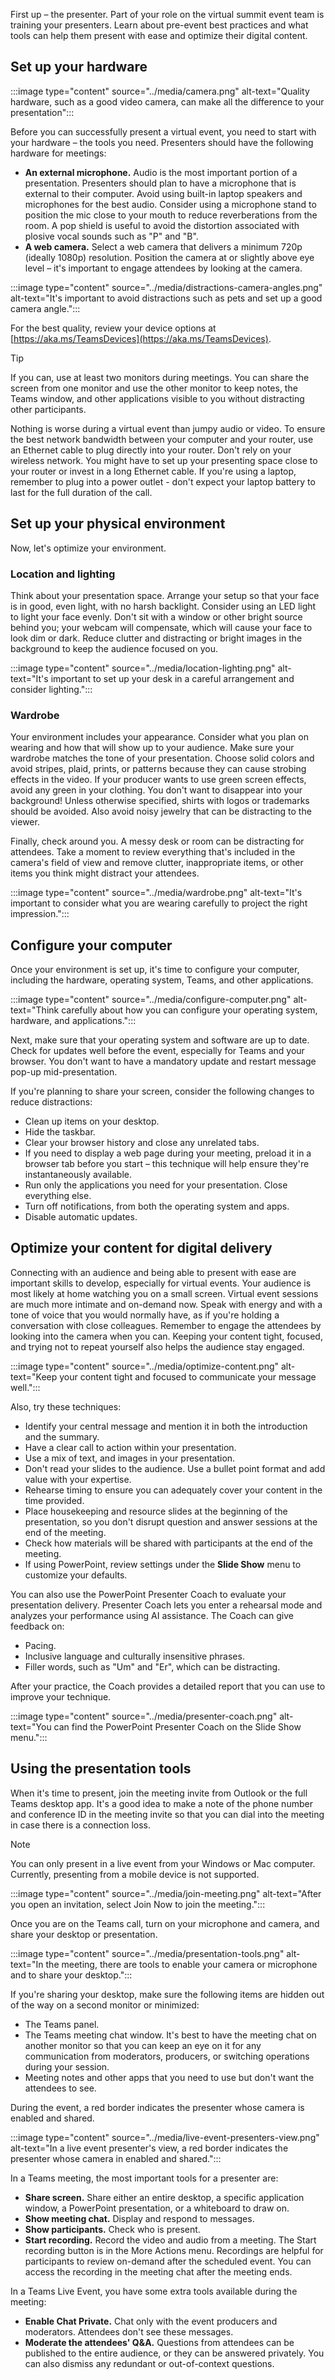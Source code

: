 First up – the presenter. Part of your role on the virtual summit event team is training your presenters. Learn about pre-event best practices and what tools can help them present with ease and optimize their digital content.

## Set up your hardware

:::image type="content" source="../media/camera.png" alt-text="Quality hardware, such as a good video camera, can make all the difference to your presentation":::

Before you can successfully present a virtual event, you need to start with your hardware – the tools you need. Presenters should have the following hardware for meetings:

- **An external microphone.** Audio is the most important portion of a presentation. Presenters should plan to have a microphone that is external to their computer. Avoid using built-in laptop speakers and microphones for the best audio. Consider using a microphone stand to position the mic close to your mouth to reduce reverberations from the room. A pop shield is useful to avoid the distortion associated with plosive vocal sounds such as "P" and "B".
- **A web camera.** Select a web camera that delivers a minimum 720p (ideally 1080p) resolution. Position the camera at or slightly above eye level – it's important to engage attendees by looking at the camera.

:::image type="content" source="../media/distractions-camera-angles.png" alt-text="It's important to avoid distractions such as pets and set up a good camera angle.":::

For the best quality, review your device options at [https://aka.ms/TeamsDevices](https://aka.ms/TeamsDevices).

> [!TIP]
> If you can, use at least two monitors during meetings. You can share the screen from one monitor and use the other monitor to keep notes, the Teams window, and other applications visible to you without distracting other participants.

Nothing is worse during a virtual event than jumpy audio or video. To ensure the best network bandwidth between your computer and your router, use an Ethernet cable to plug directly into your router. Don't rely on your wireless network. You might have to set up your presenting space close to your router or invest in a long Ethernet cable. If you're using a laptop, remember to plug into a power outlet - don't expect your laptop battery to last for the full duration of the call.

## Set up your physical environment

Now, let's optimize your environment.

### Location and lighting

Think about your presentation space. Arrange your setup so that your face is in good, even light, with no harsh backlight. Consider using an LED light to light your face evenly. Don't sit with a window or other bright source behind you; your webcam will compensate, which will cause your face to look dim or dark. Reduce clutter and distracting or bright images in the background to keep the audience focused on you.

:::image type="content" source="../media/location-lighting.png" alt-text="It's important to set up your desk in a careful arrangement and consider lighting.":::

### Wardrobe

Your environment includes your appearance. Consider what you plan on wearing and how that will show up to your audience. Make sure your wardrobe matches the tone of your presentation. Choose solid colors and avoid stripes, plaid, prints, or patterns because they can cause strobing effects in the video. If your producer wants to use green screen effects, avoid any green in your clothing. You don't want to disappear into your background! Unless otherwise specified, shirts with logos or trademarks should be avoided. Also avoid noisy jewelry that can be distracting to the viewer.

Finally, check around you. A messy desk or room can be distracting for attendees. Take a moment to review everything that's included in the camera's field of view and remove clutter, inappropriate items, or other items you think might distract your attendees.

:::image type="content" source="../media/wardrobe.png" alt-text="It's important to consider what you are wearing carefully to project the right impression.":::

## Configure your computer

Once your environment is set up, it's time to configure your computer, including the hardware, operating system, Teams, and other applications.

:::image type="content" source="../media/configure-computer.png" alt-text="Think carefully about how you can configure your operating system, hardware, and applications.":::

Next, make sure that your operating system and software are up to date. Check for updates well before the event, especially for Teams and your browser. You don't want to have a mandatory update and restart message pop-up mid-presentation.

If you're planning to share your screen, consider the following changes to reduce distractions:

- Clean up items on your desktop.
- Hide the taskbar.
- Clear your browser history and close any unrelated tabs.
- If you need to display a web page during your meeting, preload it in a browser tab before you start – this technique will help ensure they're instantaneously available.
- Run only the applications you need for your presentation. Close everything else.
- Turn off notifications, from both the operating system and apps.
- Disable automatic updates.

## Optimize your content for digital delivery

Connecting with an audience and being able to present with ease are important skills to develop, especially for virtual events. Your audience is most likely at home watching you on a small screen. Virtual event sessions are much more intimate and on-demand now. Speak with energy and with a tone of voice that you would normally have, as if you're holding a conversation with close colleagues. Remember to engage the attendees by looking into the camera when you can. Keeping your content tight, focused, and trying not to repeat yourself also helps the audience stay engaged.

:::image type="content" source="../media/optimize-content.png" alt-text="Keep your content tight and focused to communicate your message well.":::

Also, try these techniques:

- Identify your central message and mention it in both the introduction and the summary.
- Have a clear call to action within your presentation.
- Use a mix of text, and images in your presentation.
- Don't read your slides to the audience. Use a bullet point format and add value with your expertise.
- Rehearse timing to ensure you can adequately cover your content in the time provided.
- Place housekeeping and resource slides at the beginning of the presentation, so you don't disrupt question and answer sessions at the end of the meeting.
- Check how materials will be shared with participants at the end of the meeting.
- If using PowerPoint, review settings under the **Slide Show** menu to customize your defaults.

You can also use the PowerPoint Presenter Coach to evaluate your presentation delivery. Presenter Coach lets you enter a rehearsal mode and analyzes your performance using AI assistance. The Coach can give feedback on:

- Pacing.
- Inclusive language and culturally insensitive phrases.
- Filler words, such as "Um" and "Er", which can be distracting.

After your practice, the Coach provides a detailed report that you can use to improve your technique.

:::image type="content" source="../media/presenter-coach.png" alt-text="You can find the PowerPoint Presenter Coach on the Slide Show menu.":::

## Using the presentation tools

When it's time to present, join the meeting invite from Outlook or the full Teams desktop app. It's a good idea to make a note of the phone number and conference ID in the meeting invite so that you can dial into the meeting in case there is a connection loss.

> [!NOTE]
>You can only present in a live event from your Windows or Mac computer. Currently, presenting from a mobile device is not supported.

:::image type="content" source="../media/join-meeting.png" alt-text="After you open an invitation, select Join Now to join the meeting.":::

Once you are on the Teams call, turn on your microphone and camera, and share your desktop or presentation.

:::image type="content" source="../media/presentation-tools.png" alt-text="In the meeting, there are tools to enable your camera or microphone and to share your desktop.":::

If you're sharing your desktop, make sure the following items are hidden out of the way on a second monitor or minimized:

- The Teams panel.
- The Teams meeting chat window. It's best to have the meeting chat on another monitor so that you can keep an eye on it for any communication from moderators, producers, or switching operations during your session.
- Meeting notes and other apps that you need to use but don't want the attendees to see.

During the event, a red border indicates the presenter whose camera is enabled and shared.

:::image type="content" source="../media/live-event-presenters-view.png" alt-text="In a live event presenter's view, a red border indicates the presenter whose camera in enabled and shared.":::

In a Teams meeting, the most important tools for a presenter are:

- **Share screen.** Share either an entire desktop, a specific application window, a PowerPoint presentation, or a whiteboard to draw on.
- **Show meeting chat.** Display and respond to messages.
- **Show participants.** Check who is present.
- **Start recording.** Record the video and audio from a meeting. The Start recording button is in the More Actions menu. Recordings are helpful for participants to review on-demand after the scheduled event. You can access the recording in the meeting chat after the meeting ends.

In a Teams Live Event, you have some extra tools available during the meeting:

- **Enable Chat Private.** Chat only with the event producers and moderators. Attendees don't see these messages.
- **Moderate the attendees' Q&A.** Questions from attendees can be published to the entire audience, or they can be answered privately. You can also dismiss any redundant or out-of-context questions.
